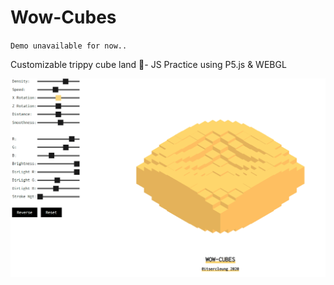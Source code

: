# Wow-Cubes
`Demo unavailable for now..`

Customizable trippy cube land 🧃- JS Practice using P5.js &amp; WEBGL


![Showcase](./assets/show.gif)
